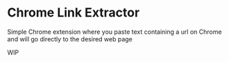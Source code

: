 # Chrome Link Extractor

Simple Chrome extension where you paste text containing a url on Chrome and will go directly to the desired web page

WIP
